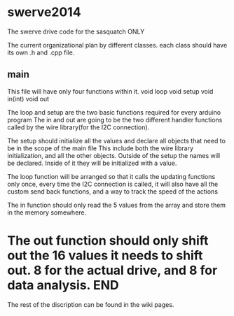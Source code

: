 swerve2014
==========

The swerve drive code for the sasquatch ONLY

The current organizational plan by different classes.
each class should have its own .h and .cpp file.

main
----
This file will have only four functions within it.
void loop
void setup
void in(int)
void out

The loop and setup are the two basic functions required for every arduino program
The in and out are going to be the two different handler functions called by the wire library(for the I2C connection).

The setup should initialize all the values and declare all objects that need to be in the scope of the main file
This include both the wire library initialization, and all the other objects. Outside of the setup the names will be declared.
Inside of it they will be initialized with a value.

The loop function will be arranged so that it calls the updating functions only once, every time the I2C connection is called, it will also have all the custom send back functions, and a way to track the speed of the actions

The in function should only read the 5 values from the array and store them in the memory somewhere.

The out function should only shift out the 16 values it needs to shift out. 8 for the actual drive, and 8 for data analysis.
END
===
The rest of the discription can be found in the wiki pages.


